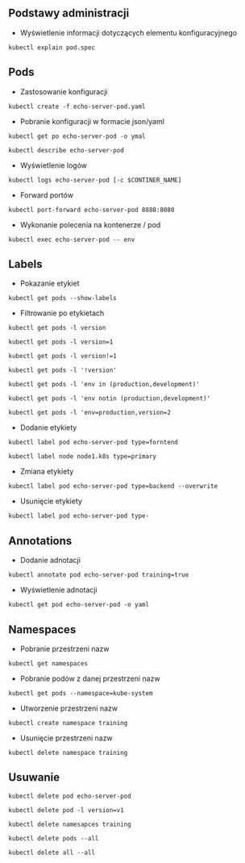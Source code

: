 ## Podstawy administracji
- Wyświetlenie informacji dotyczących elementu konfiguracyjnego
```
kubectl explain pod.spec
```
## Pods
- Zastosowanie konfiguracji
```
kubectl create -f echo-server-pod.yaml
```
- Pobranie konfiguracji w formacie json/yaml
```
kubectl get po echo-server-pod -o ymal
```
```
kubectl describe echo-server-pod
```
- Wyświetlenie logów
```
kubectl logs echo-server-pod [-c $CONTINER_NAME]
```
- Forward portów
```
kubectl port-forward echo-server-pod 8888:8080
```
- Wykonanie polecenia na kontenerze / pod
```
kubectl exec echo-server-pod -- env
```
## Labels
- Pokazanie etykiet
```
kubectl get pods --show-labels
```
- Filtrowanie po etykietach
```
kubectl get pods -l version
```
```
kubectl get pods -l version=1
```
```
kubectl get pods -l version!=1
```
```
kubectl get pods -l '!version'
```
```
kubectl get pods -l 'env in (production,development)'
```
```
kubectl get pods -l 'env notin (production,development)'
```
```
kubectl get pods -l 'env=production,version=2
```
- Dodanie etykiety
```
kubectl label pod echo-server-pod type=forntend
```
```
kubectl label node node1.k8s type=primary
```
- Zmiana etykiety
```
kubectl label pod echo-server-pod type=backend --overwrite
```
- Usunięcie etykiety
```
kubectl label pod echo-server-pod type-
```
## Annotations
- Dodanie adnotacji
```
kubectl annotate pod echo-server-pod training=true
```
- Wyświetlenie adnotacji
```
kubectl get pod echo-server-pod -o yaml
```
## Namespaces
- Pobranie przestrzeni nazw
```
kubectl get namespaces
```
- Pobranie podów z danej przestrzeni nazw
```
kubectl get pods --namespace=kube-system
```
- Utworzenie przestrzeni nazw
```
kubectl create namespace training
```
- Usunięcie przestrzeni nazw
```
kubectl delete namespace training
```
## Usuwanie 
```
kubectl delete pod echo-server-pod
```
```
kubectl delete pod -l version=v1
```
```
kubectl delete namesapces training
```
```
kubectl delete pods --all
```
```
kubectl delete all --all
```